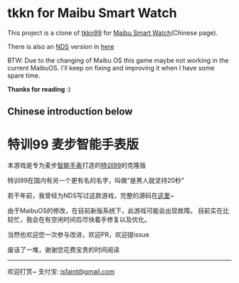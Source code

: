 # tkkn for Maibu Smart Watch

This project is a clone of [tkkn99](http://homepage1.nifty.com/bee/tk) for [Maibu Smart Watch](http://maibu.cc)(Chinese page).

There is also an [NDS](https://en.wikipedia.org/wiki/Nintendo_DS) version in [here](https://github.com/jsfaint/tkknds)

BTW: Due to the changing of Maibu OS this game maybe not working in the current MaibuOS.
I'll keep on fixing and improving it when I have some spare time.

**Thanks for reading** :)

Chinese introduction below
----

# 特训99 麦步智能手表版

本游戏是专为麦步[智能手表](http://maibu.cc)打造的[特训99](http://homepage1.nifty.com/bee/tk)的克隆版

特训99在国内有另一个更有名的名字，叫做“是男人就坚持20秒”

若干年前，我曾经为NDS写过这款游戏，完整的源码在[这里](https://github.com/jsfaint/tkknds)~

由于MaibuOS的修改，在目前新版系统下，此游戏可能会出现故障。
目前实在比较忙，我会在有空闲时间后尽快着手修复以及优化。

当然也欢迎您一次参与改进，欢迎PR，欢迎提issue

废话了一堆，谢谢您花费宝贵的时间阅读

----

欢迎打赏~
支付宝: jsfaint@gmail.com
